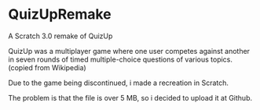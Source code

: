 # QuizUpRemake
A Scratch 3.0 remake of QuizUp

QuizUp was a multiplayer game where one user competes against another in seven rounds of timed multiple-choice questions of various topics. (copied from Wikipedia)

Due to the game being discontinued, i made a recreation in Scratch.

The problem is that the file is over 5 MB, so i decided to upload it at Github.
